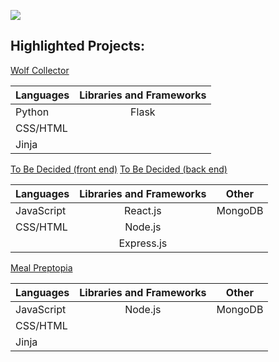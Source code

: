 ![](https://github-readme-stats.vercel.app/api?username=wolfsige&&show_icons=true&title_color=#F5A5FF&icon_color=#5411C0&text_color=#3ABEAA&bg_color=#1F1926)

## Highlighted Projects:<br/>
[Wolf Collector](https://github.com/wolfsige/Wolf-Collector "Wolf Collector")

| Languages     | Libraries and Frameworks    |
| ------------- |:-------------:|
| Python        | Flask         |
| CSS/HTML      |       |
| Jinja         |       |

[To Be Decided (front end)](https://github.com/wolfsige/to-be-decided-front-end "To Be Decided")
[To Be Decided (back end)](https://github.com/wolfsige/to-be-decided-back-end "To Be Decided")

| Languages     | Libraries and Frameworks    | Other |
| ------------- |:-------------:|:--------:|
| JavaScript    | React.js | MongoDB
| CSS/HTML      | Node.js |
|               | Express.js |
[Meal Preptopia](https://github.com/wolfsige/Meal-Preptopia "Meal Preptopia")

| Languages     | Libraries and Frameworks    |  Other |
| ------------- |:-------------:|:--------:|
| JavaScript    | Node.js | MongoDB |
| CSS/HTML      |       |
| Jinja         |       |

